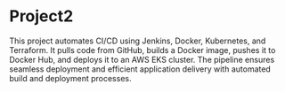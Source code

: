 # Project2
This project automates CI/CD using Jenkins, Docker, Kubernetes, and Terraform. It pulls code from GitHub, builds a Docker image, pushes it to Docker Hub, and deploys it to an AWS EKS cluster. The pipeline ensures seamless deployment and efficient application delivery with automated build and deployment processes.
